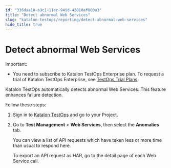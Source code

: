 ```yaml
---
id: "336daa10-a9c1-11ec-949d-42010af000a3"
title: "Detect abnormal Web Services"
slug: "katalon-testops/reporting/detect-abnormal-web-services"
hide_title: true
---
```


# <a id="id" class="anchor_top_offset"/><a id="ariaid-title1" class="anchor_top_offset"/>Detect abnormal Web Services

<div xmlns="http://www.w3.org/1999/xhtml" className="note important note_important"><span className="note__title">Important:</span> 
  <ul className="ul"><li className="li"><p className="p">You need to subscribe to Katalon TestOps Enterprise plan. To
        request a trial of Katalon TestOps Enterprise, see <a className="xref j-external-link" href="https://docs.katalon.com/katalon-analytics/docs/trial-plans.html" target="_blank">TestOps
          Trial Plans</a>.</p></li></ul>
</div>
<p xmlns="http://www.w3.org/1999/xhtml" className="p">Katalon TestOps automatically detects abnormal Web Services.   This feature enhances failure detection.</p> 
<p xmlns="http://www.w3.org/1999/xhtml" className="p">Follow these steps:</p> 
<ol xmlns="http://www.w3.org/1999/xhtml" className="ol"><li className="li">     <p className="p">Sign in to <a className="xref j-external-link" href="https://testops.katalon.io/login" target="_blank">Katalon         TestOps</a> and go to your Project.</p>   </li><li className="li">     <p className="p">Go to <strong className="ph b">Test Management</strong> &gt; <strong className="ph b">Web         Services</strong>, then select the <strong className="ph b">Anomalies</strong>       tab.</p>     <p className="p">You can view a list of API requests which have taken less or       more time than usual to respond here.</p>     <p className="p">To export an API request as HAR, go to the detail page of each       Web Service call.</p>   </li></ol> 
